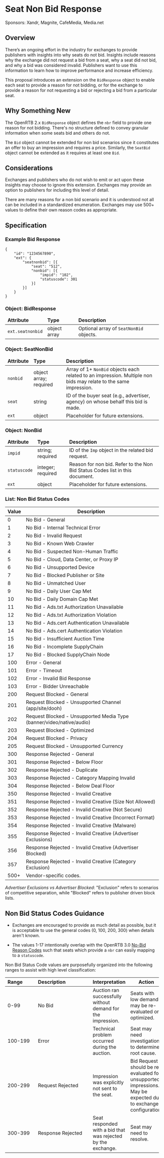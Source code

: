 # Seat Non Bid Response

Sponsors: Xandr, Magnite, CafeMedia, Media&#46;net

## Overview

There’s an ongoing effort in the industry for exchanges to provide publishers with insights into why seats do not bid. Insights include reasons why the exchange did not request a bid from a seat, why a seat did not bid, and why a bid was considered invalid. Publishers want to use this information to learn how to improve performance and increase efficiency.

This proposal introduces an extension on the `BidResponse` object to enable each seat to provide a reason for not bidding, or for the exchange to provide a reason for not requesting a bid or rejecting a bid from a particular seat.

## Why Something New

The OpenRTB 2.x `BidResponse` object defines the `nbr` field to provide one reason for not bidding. There's no structure defined to convey granular information when some seats bid and others do not.

The `Bid` object cannot be extended for non bid scenarios since it constitutes an offer to buy an impression and requires a price. Similarly, the `SeatBid` object cannot be extended as it requires at least one `Bid`.

## Considerations

Exchanges and publishers who do not wish to emit or act upon these insights may choose to ignore this extension. Exchanges may provide an option to publishers for  including this level of detail.

There are many reasons for a non bid scenario and it is understood not all can be included in a standardized enumeration. Exchanges may use 500+ values to define their own reason codes as appropriate.

## Specification

### Example Bid Response

```
{
    "id": "1234567890",
    "ext": {
        "seatnonbid": [{
            "seat": "512",
            "nonbid": [{
                "impid": "102",
                "statuscode": 301
            }]
        }]
    }
}
```

### Object: BidResponse

<table>
  <thead>
    <tr>
      <td>
        <strong>Attribute</strong>
      </td>
      <td>
        <strong>Type</strong>
      </td>
      <td>
        <strong>Description</strong>
      </td>
    </tr>
  </thead>
  <tbody>
    <tr>
      <td>
        <code>ext.seatnonbid</code>
      </td>
      <td>
        object array
      </td>
      <td>
        Optional array of <code>SeatNonBid</code> objects.
      </td>
    </tr>
  </tbody>
</table>

### Object: SeatNonBid

<table>
  <thead>
    <tr>
      <td>
        <strong>Attribute</strong>
      </td>
      <td>
        <strong>Type</strong>
      </td>
      <td>
        <strong>Description</strong>
      </td>
    </tr>
  </thead>
  <tbody>
    <tr>
      <td>
        <code>nonbid</code>
      </td>
      <td>
        object array; required
      </td>
      <td>
        Array of 1+ <code>NonBid</code> objects each related to an impression. Multiple non bids may relate to the same
        impression.
      </td>
    </tr>
    <tr>
      <td>
        <code>seat</code>
      </td>
      <td>
        string
      </td>
      <td>
        ID of the buyer seat (e.g., advertiser, agency) on whose behalf this bid is made.
      </td>
    </tr>
    <tr>
      <td>
        <code>ext</code>
      </td>
      <td>
        object
      </td>
      <td>
        Placeholder for future extensions.
      </td>
    </tr>
  </tbody>
</table>

### Object: NonBid

<table>
  <thead>
    <tr>
      <td>
        <strong>Attribute</strong>
      </td>
      <td>
        <strong>Type</strong>
      </td>
      <td>
        <strong>Description</strong>
      </td>
    </tr>
  </thead>
  <tbody>
    <tr>
      <td>
        <code>impid</code>
      </td>
      <td>
        string; required
      </td>
      <td>
        ID of the <code>Imp</code> object in the related bid request.
      </td>
    </tr>
    <tr>
      <td>
        <code>statuscode</code>
      </td>
      <td>
        integer; required
      </td>
      <td>
        Reason for non bid. Refer to the Non Bid Status Codes list in this document.
      </td>
    </tr>
    <tr>
      <td>
        <code>ext</code>
      </td>
      <td>
        object
      </td>
      <td>
        Placeholder for future extensions.
      </td>
    </tr>
  </tbody>
</table>

### List: Non Bid Status Codes

<table>
  <thead>
    <tr>
      <th>Value</th>
      <th>Description</th>
    </tr>
  </thead>
  <tbody>
    <tr>
      <td>0</td>
      <td>No Bid - General</td>
    </tr>
    <tr>
      <td>1</td>
      <td>No Bid - Internal Technical Error</td>
    </tr>
    <tr>
      <td>2</td>
      <td>No Bid - Invalid Request</td>
    </tr>
    <tr>
      <td>3</td>
      <td>No Bid - Known Web Crawler</td>
    </tr>
    <tr>
      <td>4</td>
      <td>No Bid - Suspected Non-Human Traffic</td>
    </tr>
    <tr>
      <td>5</td>
      <td>No Bid - Cloud, Data Center, or Proxy IP</td>
    </tr>
    <tr>
      <td>6</td>
      <td>No Bid - Unsupported Device</td>
    </tr>
    <tr>
      <td>7</td>
      <td>No Bid - Blocked Publisher or Site</td>
    </tr>
    <tr>
      <td>8</td>
      <td>No Bid - Unmatched User</td>
    </tr>
    <tr>
      <td>9</td>
      <td>No Bid - Daily User Cap Met</td>
    </tr>
    <tr>
      <td>10</td>
      <td>No Bid - Daily Domain Cap Met</td>
    </tr>
    <tr>
      <td>11</td>
      <td>No Bid - Ads.txt Authorization Unavailable</td>
    </tr>
    <tr>
      <td>12</td>
      <td>No Bid - Ads.txt Authorization Violation</td>
    </tr>
    <tr>
      <td>13</td>
      <td>No Bid - Ads.cert Authentication Unavailable</td>
    </tr>
    <tr>
      <td>14</td>
      <td>No Bid - Ads.cert Authentication Violation</td>
    </tr>
    <tr>
      <td>15</td>
      <td>No Bid - Insufficient Auction Time</td>
    </tr>
    <tr>
      <td>16</td>
      <td>No Bid - Incomplete SupplyChain</td>
    </tr>
    <tr>
      <td>17</td>
      <td>No Bid - Blocked SupplyChain Node</td>
    </tr>
    <tr>
      <td>100</td>
      <td>Error - General</td>
    </tr>
    <tr>
      <td>101</td>
      <td>Error - Timeout</td>
    </tr>
    <tr>
      <td>102</td>
      <td>Error - Invalid Bid Response</td>
    </tr>
    <tr>
      <td>103</td>
      <td>Error - Bidder Unreachable</td>
    </tr>
    <tr>
      <td>200</td>
      <td>Request Blocked - General</td>
    </tr>
    <tr>
      <td>201</td>
      <td>Request Blocked - Unsupported Channel (app/site/dooh)</td>
    </tr>
    <tr>
      <td>202</td>
      <td>Request Blocked - Unsupported Media Type (banner/video/native/audio)</td>
    </tr>
    <tr>
      <td>203</td>
      <td>Request Blocked - Optimized</td>
    </tr>
    <tr>
      <td>204</td>
      <td>Request Blocked - Privacy</td>
    </tr>
    <tr>
      <td>205</td>
      <td>Request Blocked - Unsupported Currency</td>
    </tr>
    <tr>
      <td>300</td>
      <td>Response Rejected - General</td>
    </tr>
    <tr>
      <td>301</td>
      <td>Response Rejected - Below Floor</td>
    </tr>
    <tr>
      <td>302</td>
      <td>Response Rejected - Duplicate</td>
    </tr>
    <tr>
      <td>303</td>
      <td>Response Rejected - Category Mapping Invalid</td>
    </tr>
    <tr>
      <td>304</td>
      <td>Response Rejected - Below Deal Floor</td>
    </tr>
    <tr>
      <td>350</td>
      <td>Response Rejected - Invalid Creative</td>
    </tr>
    <tr>
      <td>351</td>
      <td>Response Rejected - Invalid Creative (Size Not Allowed)</td>
    </tr>
    <tr>
      <td>352</td>
      <td>Response Rejected - Invalid Creative (Not Secure)</td>
    </tr>
    <tr>
      <td>353</td>
      <td>Response Rejected - Invalid Creative (Incorrect Format)</td>
    </tr>
    <tr>
      <td>354</td>
      <td>Response Rejected - Invalid Creative (Malware)</td>
    </tr>
    <tr>
      <td>355</td>
      <td>Response Rejected - Invalid Creative (Advertiser Exclusions)</td>
    </tr>
    <tr>
      <td>356</td>
      <td>Response Rejected - Invalid Creative (Advertiser Blocked)</td>
    </tr>
     <tr>
      <td>357</td>
      <td>Response Rejected - Invalid Creative (Category Exclusion)</td>
    </tr>
    <tr>
      <td>500+</td>
      <td>Vendor-specific codes.</td>
    </tr>
  </tbody>
</table>

*Advertiser Exclusions vs Advertiser Blocked*:  "Exclusion" refers to scenarios of competitive separation, while "Blocked" refers to publisher driven block lists.

## Non Bid Status Codes Guidance

- Exchanges are encouraged to provide as much detail as possible, but it is acceptable to use the general codes (0, 100, 200, 300) when details aren't known.

- The values 1-17 intentionally overlap with the OpenRTB 3.0 [No-Bid Reason Codes](https://github.com/InteractiveAdvertisingBureau/openrtb/blob/master/OpenRTB%20v3.0%20FINAL.md#list--no-bid-reason-codes-) such that seats which provide a `nbr` can  easily mapping to a `statuscode`. 


Non Bid Status Code values are purposefully organized into the following ranges to assist with high level classification:

<table>
  <thead>
    <tr>
      <th>Range&nbsp;&nbsp;&nbsp;&nbsp;&nbsp;&nbsp;&nbsp;&nbsp;</th>
      <th>Description&nbsp;&nbsp;&nbsp;&nbsp;&nbsp;&nbsp;&nbsp;&nbsp;&nbsp;&nbsp;&nbsp;&nbsp;&nbsp;&nbsp;&nbsp;&nbsp;&nbsp;</th>
      <th>Interpretation</th>
      <th>Action</th>
    </tr>
  </thead>
  <tbody>
    <tr>
      <td>0-99</td>
      <td>No Bid</td>
      <td>Auction ran successfully without demand for the impression.</td>
      <td>Seats with low demand may be re-evaluated or optimized.</td>
    </tr>
    <tr>
      <td>100-199</td>
      <td>Error</td>
      <td>Technical problem occurred during the auction.</td>
      <td>Seat may need investigation to determine root cause.</td>
    </tr>
    <tr>
      <td>200-299</td>
      <td>Request Rejected</td>
      <td>Impression was explicitly not sent to the seat.</td>
      <td>Bid Request should be re-evaluated for unsupported impressions. May be expected due to exchange configuration.
      </td>
    </tr>
    <tr>
      <td>300-399</td>
      <td>Response Rejected</td>
      <td>Seat responded with a bid that was rejected by the exchange.</td>
      <td>Seat may need to resolve.</td>
    </tr>
  </tbody>
</table>
